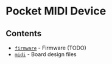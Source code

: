 # Pocket MIDI Device

## Contents

- [`firmware`](firmware/) - Firmware (TODO)
- [`midi`](midi/) - Board design files

